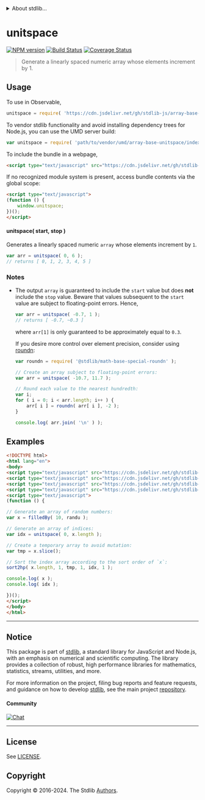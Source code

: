 <!--

@license Apache-2.0

Copyright (c) 2022 The Stdlib Authors.

Licensed under the Apache License, Version 2.0 (the "License");
you may not use this file except in compliance with the License.
You may obtain a copy of the License at

   http://www.apache.org/licenses/LICENSE-2.0

Unless required by applicable law or agreed to in writing, software
distributed under the License is distributed on an "AS IS" BASIS,
WITHOUT WARRANTIES OR CONDITIONS OF ANY KIND, either express or implied.
See the License for the specific language governing permissions and
limitations under the License.

-->


<details>
  <summary>
    About stdlib...
  </summary>
  <p>We believe in a future in which the web is a preferred environment for numerical computation. To help realize this future, we've built stdlib. stdlib is a standard library, with an emphasis on numerical and scientific computation, written in JavaScript (and C) for execution in browsers and in Node.js.</p>
  <p>The library is fully decomposable, being architected in such a way that you can swap out and mix and match APIs and functionality to cater to your exact preferences and use cases.</p>
  <p>When you use stdlib, you can be absolutely certain that you are using the most thorough, rigorous, well-written, studied, documented, tested, measured, and high-quality code out there.</p>
  <p>To join us in bringing numerical computing to the web, get started by checking us out on <a href="https://github.com/stdlib-js/stdlib">GitHub</a>, and please consider <a href="https://opencollective.com/stdlib">financially supporting stdlib</a>. We greatly appreciate your continued support!</p>
</details>

# unitspace

[![NPM version][npm-image]][npm-url] [![Build Status][test-image]][test-url] [![Coverage Status][coverage-image]][coverage-url] <!-- [![dependencies][dependencies-image]][dependencies-url] -->

> Generate a linearly spaced numeric array whose elements increment by 1.



<section class="usage">

## Usage

To use in Observable,

```javascript
unitspace = require( 'https://cdn.jsdelivr.net/gh/stdlib-js/array-base-unitspace@v0.2.2-umd/browser.js' )
```

To vendor stdlib functionality and avoid installing dependency trees for Node.js, you can use the UMD server build:

```javascript
var unitspace = require( 'path/to/vendor/umd/array-base-unitspace/index.js' )
```

To include the bundle in a webpage,

```html
<script type="text/javascript" src="https://cdn.jsdelivr.net/gh/stdlib-js/array-base-unitspace@v0.2.2-umd/browser.js"></script>
```

If no recognized module system is present, access bundle contents via the global scope:

```html
<script type="text/javascript">
(function () {
    window.unitspace;
})();
</script>
```

#### unitspace( start, stop )

Generates a linearly spaced numeric `array` whose elements increment by `1`.

```javascript
var arr = unitspace( 0, 6 );
// returns [ 0, 1, 2, 3, 4, 5 ]
```

</section>

<!-- /.usage -->

<section class="notes">

### Notes

-   The output `array` is guaranteed to include the `start` value but does **not** include the `stop` value. Beware that values subsequent to the `start` value are subject to floating-point errors. Hence,

    ```javascript
    var arr = unitspace( -0.7, 1 );
    // returns [ -0.7, ~0.3 ]
    ```

    where `arr[1]` is only guaranteed to be approximately equal to `0.3`.

    If you desire more control over element precision, consider using [roundn][@stdlib/math/base/special/roundn]:

    ```javascript
    var roundn = require( '@stdlib/math-base-special-roundn' );

    // Create an array subject to floating-point errors:
    var arr = unitspace( -10.7, 11.7 );

    // Round each value to the nearest hundredth:
    var i;
    for ( i = 0; i < arr.length; i++ ) {
        arr[ i ] = roundn( arr[ i ], -2 );
    }

    console.log( arr.join( '\n' ) );
    ```

</section>

<!-- /.notes -->

<section class="examples">

## Examples

<!-- eslint no-undef: "error" -->

```html
<!DOCTYPE html>
<html lang="en">
<body>
<script type="text/javascript" src="https://cdn.jsdelivr.net/gh/stdlib-js/blas-ext-base-gsort2hp@umd/browser.js"></script>
<script type="text/javascript" src="https://cdn.jsdelivr.net/gh/stdlib-js/array-base-filled-by@umd/browser.js"></script>
<script type="text/javascript" src="https://cdn.jsdelivr.net/gh/stdlib-js/random-base-randu@umd/browser.js"></script>
<script type="text/javascript" src="https://cdn.jsdelivr.net/gh/stdlib-js/array-base-unitspace@v0.2.2-umd/browser.js"></script>
<script type="text/javascript">
(function () {

// Generate an array of random numbers:
var x = filledBy( 10, randu );

// Generate an array of indices:
var idx = unitspace( 0, x.length );

// Create a temporary array to avoid mutation:
var tmp = x.slice();

// Sort the index array according to the sort order of `x`:
sort2hp( x.length, 1, tmp, 1, idx, 1 );

console.log( x );
console.log( idx );

})();
</script>
</body>
</html>
```

</section>

<!-- /.examples -->

<!-- Section for related `stdlib` packages. Do not manually edit this section, as it is automatically populated. -->

<section class="related">

</section>

<!-- /.related -->

<!-- Section for all links. Make sure to keep an empty line after the `section` element and another before the `/section` close. -->


<section class="main-repo" >

* * *

## Notice

This package is part of [stdlib][stdlib], a standard library for JavaScript and Node.js, with an emphasis on numerical and scientific computing. The library provides a collection of robust, high performance libraries for mathematics, statistics, streams, utilities, and more.

For more information on the project, filing bug reports and feature requests, and guidance on how to develop [stdlib][stdlib], see the main project [repository][stdlib].

#### Community

[![Chat][chat-image]][chat-url]

---

## License

See [LICENSE][stdlib-license].


## Copyright

Copyright &copy; 2016-2024. The Stdlib [Authors][stdlib-authors].

</section>

<!-- /.stdlib -->

<!-- Section for all links. Make sure to keep an empty line after the `section` element and another before the `/section` close. -->

<section class="links">

[npm-image]: http://img.shields.io/npm/v/@stdlib/array-base-unitspace.svg
[npm-url]: https://npmjs.org/package/@stdlib/array-base-unitspace

[test-image]: https://github.com/stdlib-js/array-base-unitspace/actions/workflows/test.yml/badge.svg?branch=v0.2.2
[test-url]: https://github.com/stdlib-js/array-base-unitspace/actions/workflows/test.yml?query=branch:v0.2.2

[coverage-image]: https://img.shields.io/codecov/c/github/stdlib-js/array-base-unitspace/main.svg
[coverage-url]: https://codecov.io/github/stdlib-js/array-base-unitspace?branch=main

<!--

[dependencies-image]: https://img.shields.io/david/stdlib-js/array-base-unitspace.svg
[dependencies-url]: https://david-dm.org/stdlib-js/array-base-unitspace/main

-->

[chat-image]: https://img.shields.io/gitter/room/stdlib-js/stdlib.svg
[chat-url]: https://app.gitter.im/#/room/#stdlib-js_stdlib:gitter.im

[stdlib]: https://github.com/stdlib-js/stdlib

[stdlib-authors]: https://github.com/stdlib-js/stdlib/graphs/contributors

[umd]: https://github.com/umdjs/umd
[es-module]: https://developer.mozilla.org/en-US/docs/Web/JavaScript/Guide/Modules

[deno-url]: https://github.com/stdlib-js/array-base-unitspace/tree/deno
[deno-readme]: https://github.com/stdlib-js/array-base-unitspace/blob/deno/README.md
[umd-url]: https://github.com/stdlib-js/array-base-unitspace/tree/umd
[umd-readme]: https://github.com/stdlib-js/array-base-unitspace/blob/umd/README.md
[esm-url]: https://github.com/stdlib-js/array-base-unitspace/tree/esm
[esm-readme]: https://github.com/stdlib-js/array-base-unitspace/blob/esm/README.md
[branches-url]: https://github.com/stdlib-js/array-base-unitspace/blob/main/branches.md

[stdlib-license]: https://raw.githubusercontent.com/stdlib-js/array-base-unitspace/main/LICENSE

[@stdlib/math/base/special/roundn]: https://github.com/stdlib-js/math-base-special-roundn/tree/umd

</section>

<!-- /.links -->
